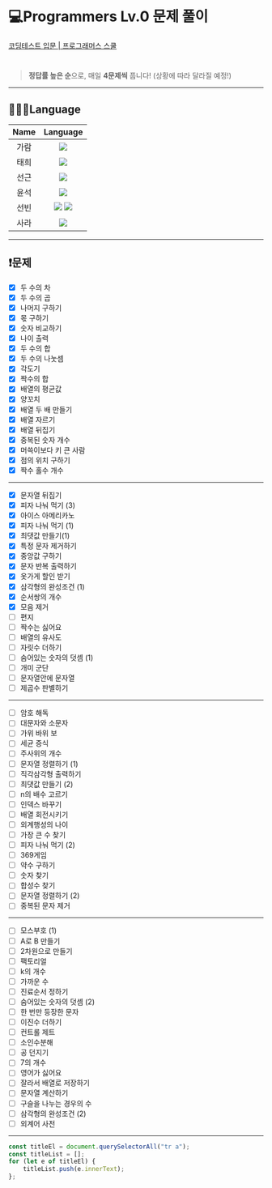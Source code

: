 # 💻Programmers Lv.0 문제 풀이

[코딩테스트 입문 | 프로그래머스 스쿨](https://school.programmers.co.kr/learn/challenges/beginner?order=acceptance_desc&languages=javascript&page=1, "programmers link")

# 

> **정답률 높은 순**으로, 매일 **4문제씩** 풉니다! (상황에 따라 달라질 예정!)

---
## 👨🏻‍💻Language
|  Name  |                                                                                                                                                        Language                                                                                                                                                        |
|:------:|:----------------------------------------------------------------------------------------------------------------------------------------------------------------------------------------------------------------------------------------------------------------------------------------------------------------------:|
|   가람   |                                                                                                     <img src="https://img.shields.io/badge/javascript-F7DF1E?style=for-the-badge&logo=javascript&logoColor=black">                                                                                                     |
|   태희   |                                                                                                     <img src="https://img.shields.io/badge/javascript-F7DF1E?style=for-the-badge&logo=javascript&logoColor=black">                                                                                                     |
|   선근   |                                                                                                     <img src="https://img.shields.io/badge/javascript-F7DF1E?style=for-the-badge&logo=javascript&logoColor=black">                                                                                                     |
|   윤석   |                                                                                                     <img src="https://img.shields.io/badge/javascript-F7DF1E?style=for-the-badge&logo=javascript&logoColor=black">                                                                                                     |
|   선빈   |                                                 <img src="https://img.shields.io/badge/javascript-F7DF1E?style=for-the-badge&logo=javascript&logoColor=black"> <img src="https://img.shields.io/badge/python-3776AB?style=for-the-badge&logo=python&logoColor=white">                                                  |
|   사라   |                                                                                                     <img src="https://img.shields.io/badge/javascript-F7DF1E?style=for-the-badge&logo=javascript&logoColor=black">                                                                                                     |

---
## ❗️문제

- [x] 두 수의 차
- [x] 두 수의 곱
- [x] 나머지 구하기
- [x] 몫 구하기
- [x] 숫자 비교하기
- [x] 나이 출력
- [x] 두 수의 합
- [x] 두 수의 나눗셈
- [x] 각도기
- [x] 짝수의 합
- [x] 배열의 평균값
- [x] 양꼬치
- [x] 배열 두 배 만들기
- [x] 배열 자르기
- [x] 배열 뒤집기
- [x] 중복된 숫자 개수
- [x] 머쓱이보다 키 큰 사람
- [x] 점의 위치 구하기
- [x] 짝수 홀수 개수
---
- [x] 문자열 뒤집기 
- [x] 피자 나눠 먹기 (3)
- [x] 아이스 아메리카노
- [x] 피자 나눠 먹기 (1)
- [x] 최댓값 만들기(1)
- [x] 특정 문자 제거하기
- [x] 중앙값 구하기
- [x] 문자 반복 출력하기
- [x] 옷가게 할인 받기
- [x] 삼각형의 완성조건 (1)
- [x] 순서쌍의 개수
- [x] 모음 제거
- [ ] 편지
- [ ] 짝수는 싫어요
- [ ] 배열의 유사도
- [ ] 자릿수 더하기
- [ ] 숨어있는 숫자의 덧셈 (1)
- [ ] 개미 군단
- [ ] 문자열안에 문자열
- [ ] 제곱수 판별하기
---
- [ ] 암호 해독
- [ ] 대문자와 소문자
- [ ] 가위 바위 보
- [ ] 세균 증식
- [ ] 주사위의 개수
- [ ] 문자열 정렬하기 (1)
- [ ] 직각삼각형 출력하기
- [ ] 최댓값 만들기 (2)
- [ ] n의 배수 고르기
- [ ] 인덱스 바꾸기
- [ ] 배열 회전시키기
- [ ] 외계행성의 나이
- [ ] 가장 큰 수 찾기
- [ ] 피자 나눠 먹기 (2)
- [ ] 369게임
- [ ] 약수 구하기
- [ ] 숫자 찾기
- [ ] 합성수 찾기
- [ ] 문자열 정렬하기 (2)
- [ ] 중복된 문자 제거
---
- [ ] 모스부호 (1)
- [ ] A로 B 만들기
- [ ] 2차원으로 만들기
- [ ] 팩토리얼
- [ ] k의 개수
- [ ] 가까운 수
- [ ] 진료순서 정하기
- [ ] 숨어있는 숫자의 덧셈 (2)
- [ ] 한 번만 등장한 문자
- [ ] 이진수 더하기
- [ ] 컨트롤 제트
- [ ] 소인수분해
- [ ] 공 던지기
- [ ] 7의 개수
- [ ] 영어가 싫어요
- [ ] 잘라서 배열로 저장하기
- [ ] 문자열 계산하기
- [ ] 구슬을 나누는 경우의 수
- [ ] 삼각형의 완성조건 (2)
- [ ] 외계어 사전
---
```javascript
const titleEl = document.querySelectorAll("tr a");
const titleList = [];
for (let e of titleEl) {
    titleList.push(e.innerText);
};
```